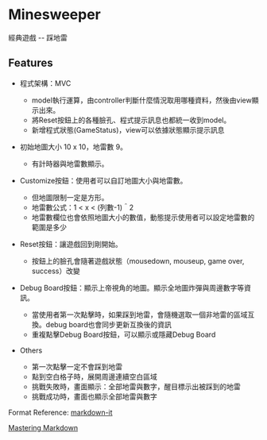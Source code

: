 # Minesweeper

經典遊戲 -- 踩地雷

## Features

+ 程式架構：MVC
  + model執行運算，由controller判斷什麼情況取用哪種資料，然後由view顯示出來。
  + 將Reset按鈕上的各種臉孔、程式提示訊息也都統一收到model。
  + 新增程式狀態(GameStatus)，view可以依據狀態顯示提示訊息

+ 初始地圖大小 10 x 10，地雷數 9。
  + 有計時器與地雷數顯示。

+ Customize按鈕：使用者可以自訂地圖大小與地雷數。
  + 但地圖限制一定是方形。
  + 地雷數公式：1 < x < (列數-1)＾2
  + 地雷數欄位也會依照地圖大小的數值，動態提示使用者可以設定地雷數的範圍是多少

+ Reset按鈕：讓遊戲回到剛開始。
  + 按鈕上的臉孔會隨著遊戲狀態（mousedown, mouseup, game over, success）改變

+ Debug Board按鈕：顯示上帝視角的地圖。顯示全地圖炸彈與周邊數字等資訊。
  + 當使用者第一次點擊時，如果踩到地雷，會隨機選取一個非地雷的區域互換。debug board也會同步更新互換後的資訊
  + 重複點擊Debug Board按鈕，可以顯示或隱藏Debug Board

+ Others
  + 第一次點擊一定不會踩到地雷
  + 點到空白格子時，展開周邊連續空白區域
  + 挑戰失敗時，畫面顯示：全部地雷與數字，醒目標示出被踩到的地雷
  + 挑戰成功時，畫面也顯示全部地雷與數字


Format Reference:
[markdown-it](https://markdown-it.github.io)

[Mastering Markdown](https://guides.github.com/features/mastering-markdown/)